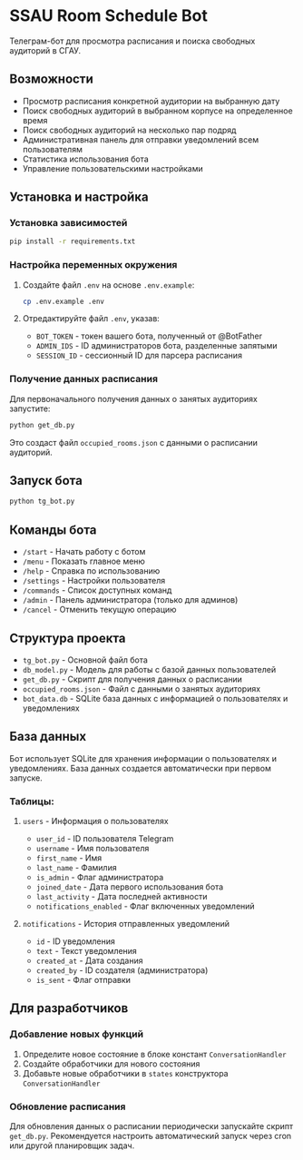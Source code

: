 # SSAU Room Schedule Bot

Телеграм-бот для просмотра расписания и поиска свободных аудиторий в СГАУ.

## Возможности

- Просмотр расписания конкретной аудитории на выбранную дату
- Поиск свободных аудиторий в выбранном корпусе на определенное время
- Поиск свободных аудиторий на несколько пар подряд
- Административная панель для отправки уведомлений всем пользователям
- Статистика использования бота
- Управление пользовательскими настройками

## Установка и настройка

### Установка зависимостей

```bash
pip install -r requirements.txt
```

### Настройка переменных окружения

1. Создайте файл `.env` на основе `.env.example`:
   ```bash
   cp .env.example .env
   ```

2. Отредактируйте файл `.env`, указав:
   - `BOT_TOKEN` - токен вашего бота, полученный от @BotFather
   - `ADMIN_IDS` - ID администраторов бота, разделенные запятыми
   - `SESSION_ID` - сессионный ID для парсера расписания

### Получение данных расписания

Для первоначального получения данных о занятых аудиториях запустите:

```bash
python get_db.py
```

Это создаст файл `occupied_rooms.json` с данными о расписании аудиторий.

## Запуск бота

```bash
python tg_bot.py
```

## Команды бота

- `/start` - Начать работу с ботом
- `/menu` - Показать главное меню
- `/help` - Справка по использованию
- `/settings` - Настройки пользователя
- `/commands` - Список доступных команд
- `/admin` - Панель администратора (только для админов)
- `/cancel` - Отменить текущую операцию

## Структура проекта

- `tg_bot.py` - Основной файл бота
- `db_model.py` - Модель для работы с базой данных пользователей
- `get_db.py` - Скрипт для получения данных о расписании
- `occupied_rooms.json` - Файл с данными о занятых аудиториях
- `bot_data.db` - SQLite база данных с информацией о пользователях и уведомлениях

## База данных

Бот использует SQLite для хранения информации о пользователях и уведомлениях. База данных создается автоматически при первом запуске.

### Таблицы:

1. `users` - Информация о пользователях
   - `user_id` - ID пользователя Telegram
   - `username` - Имя пользователя
   - `first_name` - Имя
   - `last_name` - Фамилия
   - `is_admin` - Флаг администратора
   - `joined_date` - Дата первого использования бота
   - `last_activity` - Дата последней активности
   - `notifications_enabled` - Флаг включенных уведомлений

2. `notifications` - История отправленных уведомлений
   - `id` - ID уведомления
   - `text` - Текст уведомления
   - `created_at` - Дата создания
   - `created_by` - ID создателя (администратора)
   - `is_sent` - Флаг отправки

## Для разработчиков

### Добавление новых функций

1. Определите новое состояние в блоке констант `ConversationHandler`
2. Создайте обработчики для нового состояния
3. Добавьте новые обработчики в `states` конструктора `ConversationHandler`

### Обновление расписания

Для обновления данных о расписании периодически запускайте скрипт `get_db.py`.
Рекомендуется настроить автоматический запуск через cron или другой планировщик задач.